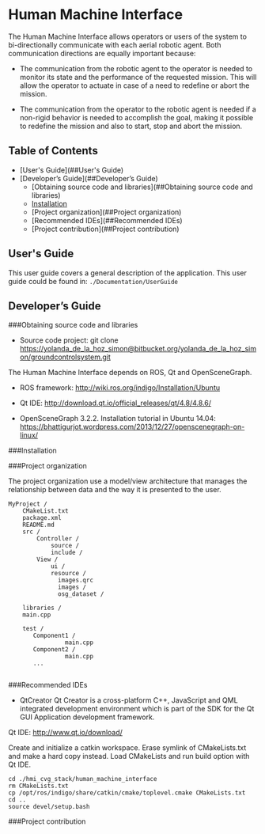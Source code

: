 # Human Machine Interface 


The Human Machine Interface allows operators or users of the system to bi-directionally communicate with each aerial robotic agent. Both communication directions are equally important because:


* The communication from the robotic agent to the operator is needed to monitor its state and the performance of the requested mission. This will allow the operator to actuate in case of a need to redefine or abort the mission. 


* The communication from the operator to the robotic agent is needed if a non-rigid behavior is needed to accomplish the goal, making it possible to redefine the mission and also to start, stop and abort the mission.


## Table of Contents

- [User's Guide](##User's Guide)
- [Developer’s Guide](##Developer’s Guide)
	- [Obtaining source code and libraries](##Obtaining source code and libraries)
    - [Installation](##Installation)
	- [Project organization](##Project organization)
    - [Recommended IDEs](##Recommended IDEs)
	- [Project contribution](##Project contribution)
  

## User's Guide

This user guide covers a general description of the application. This user guide could be found in: ```./Documentation/UserGuide```

## Developer’s Guide

###Obtaining source code and libraries
* Source code project:
git clone <https://yolanda_de_la_hoz_simon@bitbucket.org/yolanda_de_la_hoz_simon/groundcontrolsystem.git>

The Human Machine Interface depends on ROS, Qt and OpenSceneGraph.

* ROS framework: 
<http://wiki.ros.org/indigo/Installation/Ubuntu>

* Qt IDE:
<http://download.qt.io/official_releases/qt/4.8/4.8.6/>

* OpenSceneGraph 3.2.2. 
Installation tutorial in Ubuntu 14.04: 
<https://bhattigurjot.wordpress.com/2013/12/27/openscenegraph-on-linux/>

###Installation



###Project organization

The project organization use a model/view architecture that manages the relationship between data and the way it is presented to the user.

```
MyProject /
    CMakeList.txt
    package.xml
    README.md
    src /             
        Controller /     
            source /
            include /
        View / 
            ui /
            resource /
              images.qrc
              images /
              osg_dataset /
            
    libraries /
    main.cpp
    
    test /
       Component1 /
                main.cpp
       Component2 /
                main.cpp
       ...
        
```

###Recommended IDEs

* QtCreator
Qt Creator is a cross-platform C++, JavaScript and QML integrated development environment which is part of the SDK for the Qt GUI Application development framework.

Qt IDE: <http://www.qt.io/download/>

Create and initialize a catkin workspace.
Erase symlink of CMakeLists.txt and make a hard copy instead.
Load CMakeLists and run build option with Qt IDE.


```
cd ./hmi_cvg_stack/human_machine_interface
rm CMakeLists.txt
cp /opt/ros/indigo/share/catkin/cmake/toplevel.cmake CMakeLists.txt
cd ..
source devel/setup.bash
```


###Project contribution

